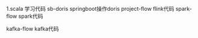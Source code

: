 1.scala 学习代码
sb-doris
	springboot操作doris
project-flow
	flink代码
spark-flow
	spark代码

kafka-flow
	kafka代码